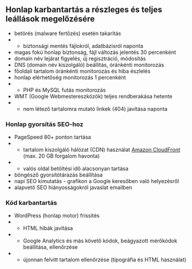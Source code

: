 ## Honlap karbantartás a részleges és teljes leállások megelőzésére

- betörés (malware fertőzés) esetén takarítás
- * biztonsági mentés fájlokról, adatbázisról naponta
- magas fokú honlap biztonság, fájl változás jelentés 30 percenként
- domain név lejárat figyelés, új regisztráció, módosítás
- DNS (domain név kiszolgáló) beállítás, óránkénti monitorozás
- főoldali tartalom óránkénti monitorozás és hiba észlelés
- honlap elérhetőség monitorozás 1 percenként
- * PHP és MySQL futás monitorozás
- WMT (Google Webmestereszközök) teljes rendberakása hetente
- * nem létező tartalomra mutató linkek (404) javítása naponta

### Honlap gyorsítás SEO-hoz

- PageSpeed 80+ ponton tartása
- * tartalom kiszolgáló hálózat (CDN) használat [Amazon CloudFront](http://aws.amazon.com/cloudfront/pricing/) (max. 20 GB forgalom havonta)
- * valós oldal betöltési idő alacsonyan tartása
- böngésző gyorsítótárazás beállítása
- napi SEO kimutatás - grafikon a Google keresőben való helyezésről
- alapvető SEO hiányosságokról javaslat emailben

### Kód karbantartás

- WordPress (honlap motor) frissítés
- * HTML hibák javítása
- * Google Analytics és más követő kódok, beágyazott mérőkódok beállítása, ellenőrzése
- * újonnan felvitt tartalom ellenőrzése (tipográfia és HTML használat)
